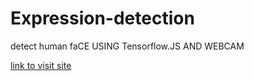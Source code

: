 # Expression-detection
detect human faCE USING Tensorflow.JS AND WEBCAM

<a href="https://modest-poitras-90dacd.netlify.app/">link to visit site </a>
